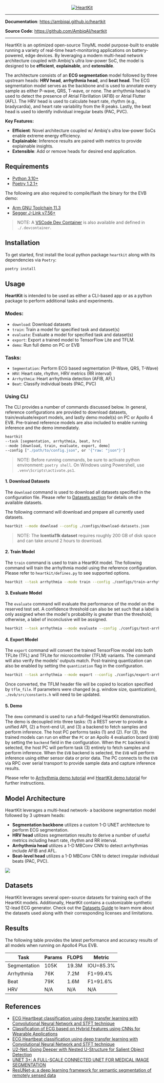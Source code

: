 <p align="center">
  <a href="https://github.com/AmbiqAI/heartkit"><img src="./docs/assets/heartkit-banner.png" alt="HeartKit"></a>
</p>

---

**Documentation**: <a href="https://ambiqai.github.io/heartkit" target="_blank">https://ambiqai.github.io/heartkit</a>

**Source Code**: <a href="https://github.com/AmbiqAI/heartkit" target="_blank">https://github.com/AmbiqAI/heartkit</a>

---

HeartKit is an optimized open-source TinyML model purpose-built to enable running a variety of real-time heart-monitoring applications on battery-powered, edge devices. By leveraging a modern multi-head network architecture coupled with Ambiq's ultra low-power SoC, the model is designed to be **efficient**, **explainable**, and **extensible**.

The architecture consists of an **ECG segmentation** model followed by three upstream heads: **HRV head**, **arrhythmia head**, and **beat head**. The ECG segmentation model serves as the backbone and is used to annotate every sample as either P-wave, QRS, T-wave, or none. The arrhythmia head is used to detect the presence of Atrial Fibrillation (AFIB) or Atrial Flutter (AFL). The HRV head is used to calculate heart rate, rhythm (e.g., bradycardia), and heart rate variability from the R peaks. Lastly, the beat head is used to identify individual irregular beats (PAC, PVC).

**Key Features:**

* **Efficient**: Novel architecture coupled w/ Ambiq's ultra low-power SoCs enable extreme energy efficiency.
* **Explainable**: Inference results are paired with metrics to provide explainable insights.
* **Extensible**: Add or remove heads for desired end application.

## Requirements

* [Python 3.10+](https://www.python.org)
* [Poetry 1.2.1+](https://python-poetry.org/docs/#installation)

The following are also required to compile/flash the binary for the EVB demo:

* [Arm GNU Toolchain 11.3](https://developer.arm.com/downloads/-/arm-gnu-toolchain-downloads)
* [Segger J-Link v7.56+](https://www.segger.com/downloads/jlink/)

> NOTE: A [VSCode Dev Container](https://code.visualstudio.com/docs/devcontainers/containers) is also available and defined in `./.devcontainer`.


## Installation

To get started, first install the local python package `heartkit` along with its dependencies via `Poetry`:

```bash
poetry install
```

## Usage

__HeartKit__ is intended to be used as either a CLI-based app or as a python package to perform additional tasks and experiments.

### Modes:

* `download`: Download datasets
* `train`: Train a model for specified task and dataset(s)
* `evaluate`: Evaluate a model for specified task and dataset(s)
* `export`: Export a trained model to TensorFlow Lite and TFLM.
* `demo`: Run full demo on PC or EVB

### Tasks:

* `Segmentation`: Perform ECG based segmentation (P-Wave, QRS, T-Wave)
* `HRV`: Heart rate, rhythm, HRV metrics (RR interval)
* `Arrhythmia`: Heart arrhythmia detection (AFIB, AFL)
* `Beat`: Classify individual beats (PAC, PVC)


### Using CLI

The CLI provides a number of commands discussed below. In general, reference configurations are provided to download datasets, train/evaluate/export models, and lastly demo model(s) on PC or Apollo 4 EVB. Pre-trained reference models are also included to enable running inference and the demo immediately.

```bash
heartkit
--task [segmentation, arrhythmia, beat, hrv]
--mode [download, train, evaluate, export, demo]
--config ["./path/to/config.json", or '{"raw: "json"}']
```

> NOTE: Before running commands, be sure to activate python environment: `poetry shell`. On Windows using Powershell, use `.venv\Scripts\activate.ps1`.

#### __1. Download Datasets__

The `download` command is used to download all datasets specified in the configuration file. Please refer to [Datasets section](#datasets) for details on the available datasets.

The following command will download and prepare all currently used datasets.

```bash
heartkit --mode download --config ./configs/download-datasets.json
```

> NOTE: The __Icentia11k dataset__ requires roughly 200 GB of disk space and can take around 2 hours to download.

#### __2. Train Model__

The `train` command is used to train a HeartKit model. The following command will train the arrhythmia model using the reference configuration. Please refer to `heartkit/defines.py` to see supported options.

```bash
heartkit --task arrhythmia --mode train --config ./configs/train-arrhythmia-model.json
```

#### __3. Evaluate Model__

The `evaluate` command will evaluate the performance of the model on the reserved test set. A confidence threshold can also be set such that a label is only assigned when the model's probability is greater than the threshold; otherwise, a label of inconclusive will be assigned.

```bash
heartkit --task arrhythmia --mode evaluate --config ./configs/test-arrhythmia-model.json
```

#### __4. Export Model__

The `export` command will convert the trained TensorFlow model into both TFLite (TFL) and TFLite for microcontroller (TFLM) variants. The command will also verify the models' outputs match. Post-training quantization can also be enabled by setting the `quantization` flag in the configuration.

```bash
heartkit --task arrhythmia --mode export --config ./configs/export-arrhythmia-model.json
```

Once converted, the TFLM header file will be copied to location specified by `tflm_file`. If parameters were changed (e.g. window size, quantization), `./evb/src/constants.h` will need to be updated.

#### __5. Demo__

The `demo` command is used to run a full-fledged HeartKit demonstration. The demo is decoupled into three tasks: (1) a REST server to provide a unified API, (2) a front-end UI, and (3) a backend to fetch samples and perform inference. The host PC performs tasks (1) and (2). For (3), the trained models can run on either the `PC` or an Apollo 4 evaluation board (`EVB`) by setting the `backend` field in the configuration. When the `PC` backend is selected, the host PC will perform task (3) entirely to fetch samples and perform inference. When the `EVB` backend is selected, the `EVB` will perform inference using either sensor data or prior data. The PC connects to the `EVB` via RPC over serial transport to provide sample data and capture inference results.

Please refer to [Arrhythmia demo tutorial](./docs/tutorials/arrhythmia-demo.md) and [HeartKit demo tutorial](./docs/tutorials/heartkit-demo.md) for further instructions.

## Model Architecture

HeartKit leverages a multi-head network- a backbone segmentation model followed by 3 uptream heads:

* __Segmentation backbone__ utilizes a custom 1-D UNET architecture to perform ECG segmentation.
* __HRV head__ utilizes segmentation results to derive a number of useful metrics including heart rate, rhythm and RR interval.
* __Arrhythmia head__ utilizes a 1-D MBConv CNN to detect arrhythmias include AFIB and AFL.
* __Beat-level head__ utilizes a 1-D MBConv CNN to detect irregular individual beats (PAC, PVC).

![](./docs/assets/heartkit-architecture.svg)

## Datasets

HeartKit leverages several open-source datasets for training each of the HeartKit models. Additionally, HeartKit contains a customizable synthetic 12-lead ECG generator. Check out the [Datasets Guide](./datasets.md) to learn more about the datasets used along with their corresponding licenses and limitations.

## Results

The following table provides the latest performance and accuracy results of all models when running on Apollo4 Plus EVB.

| Task           | Params   | FLOPS   | Metric      |
| -------------- | -------- | ------- | ----------- |
| Segmentation   | 105K     | 19.3M   | IOU=85.3%   |
| Arrhythmia     | 76K      | 7.2M    | F1=99.4%    |
| Beat           | 79K      | 1.6M    | F1=91.6%    |
| HRV            | N/A      | N/A     | N/A         |


## References

* [ECG Heartbeat classification using deep transfer learning with Convolutional Neural Network and STFT technique](https://arxiv.org/abs/2206.14200)
* [Classification of ECG based on Hybrid Features using CNNs for Wearable Applications](https://arxiv.org/pdf/2206.07648.pdf)
* [ECG Heartbeat classification using deep transfer learning with Convolutional Neural Network and STFT technique](https://arxiv.org/pdf/2206.14200.pdf)
* [U2-Net: Going Deeper with Nested U-Structure for Salient Object Detection](https://arxiv.org/abs/2005.09007)
* [UNET 3+: A FULL-SCALE CONNECTED UNET FOR MEDICAL IMAGE SEGMENTATION](https://arxiv.org/pdf/2004.08790.pdf)
* [ResUNet-a: a deep learning framework for semantic segmentation of remotely sensed data](https://arxiv.org/pdf/1904.00592.pdf)
